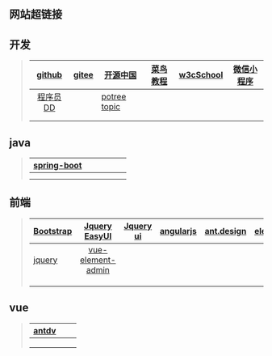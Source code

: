 ## 网站超链接

## 开发

> |      [github](https://github.com)      | [gitee](https://gitee.com) | [开源中国](https://www.oschina.net/)                         | [菜鸟教程](https://www.runoob.com/) | [w3cSchool](https://www.w3cschool.cn/) | [微信小程序](https://mp.weixin.qq.com/debug/wxadoc/dev/) |
> | :------------------------------------: | :------------------------: | ------------------------------------------------------------ | ----------------------------------- | -------------------------------------- | -------------------------------------------------------- |
> | [程序员DD](http://blog.didispace.com/) |                            | [potree topic](https://www.agisoft.com/forum/index.php?topic=4379.0) |                                     |                                        |                                                          |
> |                                        |                            |                                                              |                                     |                                        |                                                          |
> |                                        |                            |                                                              |                                     |                                        |                                                          |
>
> 

## java

> | [spring-boot](https://projects.spring.io/spring-boot/#quick-start) |      |      |      |      |      |
> | ------------------------------------------------------------ | ---- | ---- | ---- | ---- | ---- |
> |                                                              |      |      |      |      |      |
> |                                                              |      |      |      |      |      |



## 前端

> | [Bootstrap](https://www.bootcss.com/) |           [Jquery EasyUI](http://www.jeasyui.net/)           | [Jquery ui](https://www.jqueryui.org.cn/) | [angularjs](https://www.angularjs.net.cn/) | [ant.design](https://ant.design/) | [element](https://element.eleme.cn/#/zh-CN) |
> | ------------------------------------- | :----------------------------------------------------------: | ----------------------------------------- | ------------------------------------------ | --------------------------------- | ------------------------------------------- |
> | [jquery](https://www.jquery123.com/)  | [vue-element-admin](https://panjiachen.github.io/vue-element-admin-site/zh/guide/) |                                           |                                            |                                   |                                             |
> |                                       |                                                              |                                           |                                            |                                   |                                             |
> |                                       |                                                              |                                           |                                            |                                   |                                             |
> |                                       |                                                              |                                           |                                            |                                   |                                             |
>
> 



## vue

> | [antdv](http://antdv.com) |      |      |
> | ------------------------- | ---- | ---- |
> |                           |      |      |
> |                           |      |      |
> |                           |      |      |